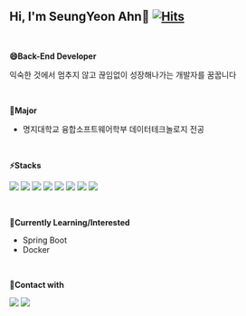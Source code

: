 ## **Hi, I'm SeungYeon Ahn:wave:**  [![Hits](https://hits.seeyoufarm.com/api/count/incr/badge.svg?url=https%3A%2F%2Fgithub.com%2Fxloyeon&count_bg=%2380B5E3&title_bg=%23999999&icon=&icon_color=%23E7E7E7&title=hits&edge_flat=false)](https://github.com/xloyeon)


<br>

**😄Back-End Developer**

익숙한 것에서 멈추지 않고 끊임없이 성장해나가는 개발자를 꿈꿉니다

<br>

**🔭Major**

- 명지대학교 융합소프트웨어학부 데이터테크놀로지 전공 

<br>

**⚡Stacks**


<img src="https://img.shields.io/badge/Python-blue?style=flat-square&logo=Python&logoColor=white"/></a>
<img src="https://img.shields.io/badge/Java-green?style=flat-square&logo=Java&logoColor=white"/></a>
<img src="https://img.shields.io/badge/R-FFD000?style=flat-square&logo=R&logoColor=white"/></a>
<img src="https://img.shields.io/badge/Spring-6DB33F?style=flat-square&logo=Spring&logoColor=white"/>
<img src="https://img.shields.io/badge/Oracle%20SQL-F80000?style=flat&logo=Oracle&logoColor=white" />
<img src="https://img.shields.io/badge/MySQL-4479A1?style=flat&logo=MySQL&logoColor=white" />
<img src="https://img.shields.io/badge/AMAZONAWS-232F3E?style=flat&logo=AmazonAWS&logoColor=white" />
<img src="https://img.shields.io/badge/Spark-E25A1C?style=flat&logo=ApacheSpark&logoColor=white" />

<br>

**🌱Currently Learning/Interested**
- Spring Boot
- Docker

<br>

**💬Contact with**


<img src="https://img.shields.io/badge/syeon25@mju.ac.kr-F46D01?style=flat-square&logo=Microsoft Outlook&logoColor=white"/></a>
<a href="https://sy-zoze.tistory.com"><img src="https://img.shields.io/badge/Tistory-FF61F6?style=flat-square&logo=FF5722&logoColor=white&link =https://sy-zoze.tistory.com"/></a>






<!--
**xloyeon/xloyeon** is a ✨ _special_ ✨ repository because its `README.md` (this file) appears on your GitHub profile.

Here are some ideas to get you started:

- 🔭 I’m currently working on ...
- 🌱 I’m currently learning ...
- 👯 I’m looking to collaborate on ...
- 🤔 I’m looking for help with ...
- 💬 Ask me about ...
- 📫 How to reach me: ...
- 😄 Pronouns: ...
- ⚡ Fun fact: ...
-->
